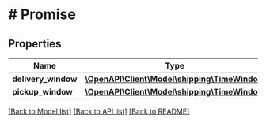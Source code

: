 # # Promise

## Properties

Name | Type | Description | Notes
------------ | ------------- | ------------- | -------------
**delivery_window** | [**\OpenAPI\Client\Model\shipping\TimeWindow**](TimeWindow.md) |  | [optional]
**pickup_window** | [**\OpenAPI\Client\Model\shipping\TimeWindow**](TimeWindow.md) |  | [optional]

[[Back to Model list]](../../README.md#models) [[Back to API list]](../../README.md#endpoints) [[Back to README]](../../README.md)
